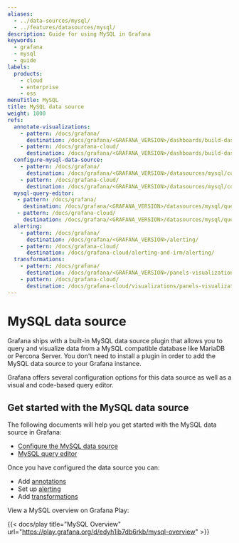 ```yaml
---
aliases:
  - ../data-sources/mysql/
  - ../features/datasources/mysql/
description: Guide for using MySQL in Grafana
keywords:
  - grafana
  - mysql
  - guide
labels:
  products:
    - cloud
    - enterprise
    - oss
menuTitle: MySQL
title: MySQL data source
weight: 1000
refs:
  annotate-visualizations:
    - pattern: /docs/grafana/
      destination: /docs/grafana/<GRAFANA_VERSION>/dashboards/build-dashboards/annotate-visualizations/
    - pattern: /docs/grafana-cloud/
      destination: /docs/grafana/<GRAFANA_VERSION>/dashboards/build-dashboards/annotate-visualizations/
  configure-mysql-data-source:
    - pattern: /docs/grafana/
      destination: /docs/grafana/<GRAFANA_VERSION>/datasources/mysql/configure-mysql-data-source/
    - pattern: /docs/grafana-cloud/
      destination: /docs/grafana/<GRAFANA_VERSION>/datasources/mysql/configure-mysql-data-source/
  mysql-query-editor:
   - pattern: /docs/grafana/
     destination: /docs/grafana/<GRAFANA_VERSION>/datasources/mysql/query-editor/
   - pattern: /docs/grafana-cloud/
     destination: /docs/grafana/<GRAFANA_VERSION>/datasources/mysql/query-editor/
  alerting:
    - pattern: /docs/grafana/
      destination: /docs/grafana/<GRAFANA_VERSION>/alerting/
    - pattern: /docs/grafana-cloud/
      destination: /docs/grafana-cloud/alerting-and-irm/alerting/
  transformations:
    - pattern: /docs/grafana/
      destination: /docs/grafana/<GRAFANA_VERSION>/panels-visualizations/query-transform-data/transform-data/
    - pattern: /docs/grafana-cloud/
      destination: /docs/grafana-cloud/visualizations/panels-visualizations/query-transform-data/transform-data/
---
```


# MySQL data source

Grafana ships with a built-in MySQL data source plugin that allows you to query and visualize data from a MySQL compatible database like MariaDB or Percona Server. You don't need to install a plugin in order to add the MySQL data source to your Grafana instance.

Grafana offers several configuration options for this data source as well as a visual and code-based query editor.

## Get started with the MySQL data source

The following documents will help you get started with the MySQL data source in Grafana:

- [Configure the MySQL data source](ref:configure-mysql-data-source)
- [MySQL query editor](ref:mysql-query-editor)

Once you have configured the data source you can:

- Add [annotations](ref:annotate-visualizations)
- Set up [alerting](ref:alerting)
- Add [transformations](ref:transformations)

View a MySQL overview on Grafana Play:

{{< docs/play title="MySQL Overview" url="https://play.grafana.org/d/edyh1ib7db6rkb/mysql-overview" >}}

